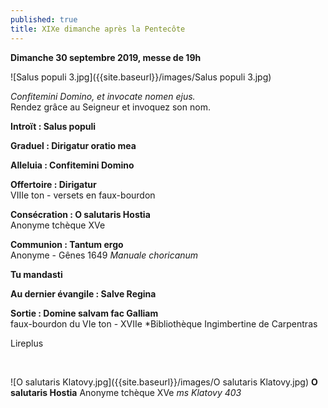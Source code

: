 ```yaml
---
published: true
title: XIXe dimanche après la Pentecôte
---
```

**Dimanche 30 septembre 2019, messe de 19h**  

![Salus populi 3.jpg]({{site.baseurl}}/images/Salus populi 3.jpg)

*Confitemini Domino, et invocate nomen ejus.*   
Rendez grâce au Seigneur et invoquez son nom.

**Introït : Salus populi**

**Graduel : Dirigatur oratio mea**

**Alleluia : Confitemini Domino**

**Offertoire : Dirigatur**  
VIIIe ton - versets en faux-bourdon

**Consécration : O salutaris Hostia**  
Anonyme tchèque XVe 

**Communion : Tantum ergo**  
Anonyme - Gênes 1649 *Manuale choricanum*

**Tu mandasti**

**Au dernier évangile : Salve Regina**

**Sortie : Domine salvam fac Galliam**  
faux-bourdon du VIe ton - XVIIe *Bibliothèque Ingimbertine de Carpentras

Lireplus

&nbsp;

![O salutaris Klatovy.jpg]({{site.baseurl}}/images/O salutaris Klatovy.jpg)
**O salutaris Hostia** Anonyme tchèque XVe *ms Klatovy 403*
